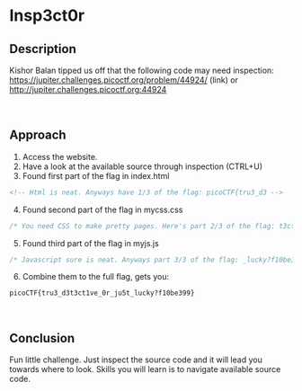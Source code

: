 # Insp3ct0r

## Description
Kishor Balan tipped us off that the following code may need inspection: https://jupiter.challenges.picoctf.org/problem/44924/ (link) or http://jupiter.challenges.picoctf.org:44924

<br />

## Approach
1. Access the website.
2. Have a look at the available source through inspection (CTRL+U)
3. Found first part of the flag in index.html

```html
<!-- Html is neat. Anyways have 1/3 of the flag: picoCTF{tru3_d3 -->
```
4. Found second part of the flag in mycss.css

```css
/* You need CSS to make pretty pages. Here's part 2/3 of the flag: t3ct1ve_0r_ju5t */
```
5. Found third part of the flag in myjs.js

```js
/* Javascript sure is neat. Anyways part 3/3 of the flag: _lucky?f10be399} */
```

6. Combine them to the full flag, gets you:

```
picoCTF{tru3_d3t3ct1ve_0r_ju5t_lucky?f10be399}
```


<br />

## Conclusion
Fun little challenge. Just inspect the source code and it will lead you towards where to look. Skills you will learn is to navigate available source code.

